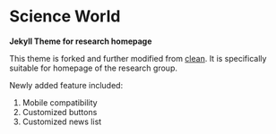 # Science World

**Jekyll Theme for research homepage**

This theme is forked and further modified from [clean](https://github.com/knaman2609/clean). It is specifically suitable for homepage of the research group.

Newly added feature included:
1. Mobile compatibility
1. Customized buttons
1. Customized news list


